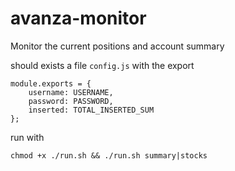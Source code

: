 # avanza-monitor
Monitor the current positions and account summary

should exists a file `config.js` with the export

```
module.exports = {
    username: USERNAME,
    password: PASSWORD,
    inserted: TOTAL_INSERTED_SUM
};
```

run with
```
chmod +x ./run.sh && ./run.sh summary|stocks
```
